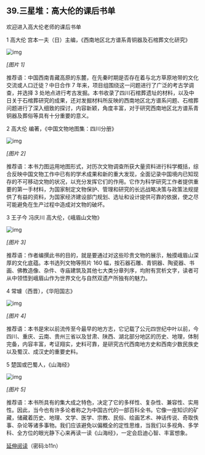 ## 39.三星堆：高大伦的课后书单
欢迎进入高大伦老师的课后书单


1 高大伦 宫本一夫（日）主编，《西南地区北方谱系青铜器及石棺葬文化研究》


![img](https://pic3.zhimg.com/v2-bc0ca32b14fc165f83e34371087909a8.webp)

*[图片 1]* 


推荐语：中国西南青藏高原的东麓，在先秦时期是否存在着与北方草原地带的文化交流或人口迁徒？中日合作 7 年来，项目组围绕这一问题进行了广泛的考古学调查，并选择 3 处地点进行考古发掘。本书收录了四川石棺葬遗址的材料，以及中日关于石棺葬研究的成果，还对发掘材料所反映的西南地区北方谱系问题、石棺葬问题进行了深入细致的探讨，内容新颖，角度丰富，对于研究西南地区北方谱系青铜器及葬俗等具有十分重要的意义。


2 高大伦 编著，《中国文物地图集：四川分册》


![img](https://pic2.zhimg.com/v2-23840066908a5cd4749a914c2c31c5a1.webp)

*[图片 2]* 


推荐语：本书力图运用地图形式，对历次文物调查所获大量资料进行科学概括，综合反映中国文物工作中已有的学术成果和新的重大发现，全面记录中国境内已知现存的不可移动文物的状况，以充分发挥它们的作用。它作为科学研究工作者提供重要的第一手材料，为国家制定文物保护、管理和研究的长远战略决策与政策法规提供了有益的资料，为国家经济建设部门规划、选址和设计提供可靠的依据，使之尽可能避免在生产过程中造成对文物的破坏。


3 王子今 冯庆川 高大伦，《峨眉山文物》


![img](https://pic4.zhimg.com/v2-1bd0b188c263a5b356ab243545754e5f.webp)

*[图片 3]* 


推荐语：作者编撰此书的目的，就是要通过对这些珍贵文物的展示，触摸峨眉山深厚的文化底蕴。本书选列文物等照片 160 幅，按石器石雕、青铜器、陶瓷器、书画、佛教造像、杂件、寺庙建筑及其他七大类分章列序，均附有赏析文字，读者可从中领悟到峨眉山作为世界文化与自然双遗产所独有的魅力。


4 常璩（西晋），《华阳国志》


![img](https://pic4.zhimg.com/v2-ff9d862c294e1ee61c34ffbce3957670.webp)

*[图片 4]* 


推荐语：本书是宋以前流传至今最早的地方志，它记载了公元四世纪中叶以前，今四川、重庆、云南、贵州三省以及甘肃、陕西、湖北部分地区的历史、地理，体制完备，内容丰富，考证翔实，史料可靠，是研究古代西南地方史和西南少数民族史以及蜀汉、成汉史的重要史料。


5 楚国或巴蜀人，《山海经》


![img](https://pic4.zhimg.com/v2-ff6a8b739651b138379cf89276d66a60.webp)

*[图片 5]* 


推荐语：本书所具有的集大成之特色，决定了它的多样性、复杂性、兼容性、实用性。因此，当今也有许多论者称之为中国古代的一部百科全书。它像一座知识的矿藏，储藏着历史、地理、文学、医学、宗教、民俗、绘画艺术、神话传说、奇取佚事、杂论等诸多事物。我们应该避免以偏概全的定性思维，当我们以多视角、多学科、全方位的眼光静下心来再读一读《山海经》，一定会启迪心智、丰富想象。


[延伸阅读](https://pan.baidu.com/s/1T7cYaQTJPfp-eKqOxFasJQ)（密码:b11n）

